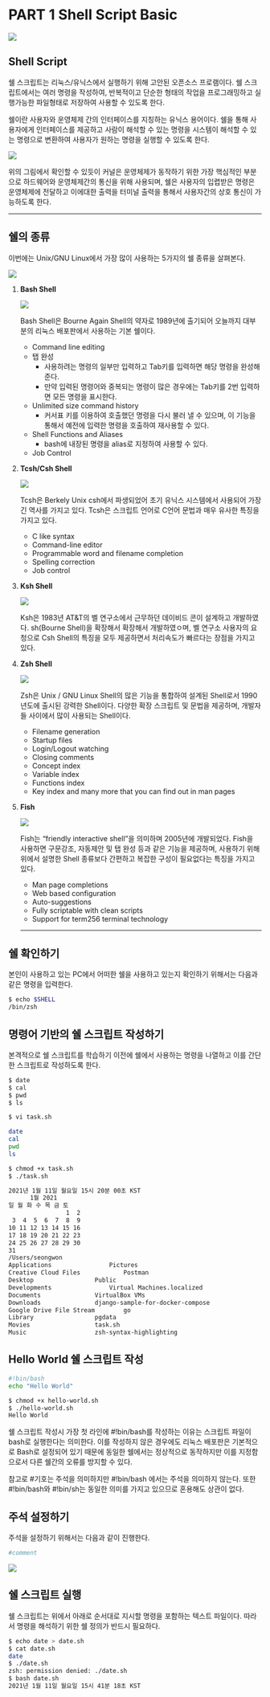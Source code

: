 # PART 1 Shell Script Basic

![](https://github.com/pandora0667/TILD/blob/master/screenshot/Shell%20Script/Untitled.png?raw=true)

## Shell Script

  쉘 스크립트는 리눅스/유닉스에서 실행하기 위해 고안된 오픈소스 프로램이다. 쉘 스크립트에서는 여러 명령을 작성하여, 반복적이고 단순한 형태의 작업을 프로그래밍하고 실행가능한 파일형태로 저장하여 사용할 수 있도록 한다. 

  쉘이란 사용자와 운영체제 간의 인터페이스를 지칭하는 유닉스 용어이다. 쉘을 통해 사용자에게 인터페이스를 제공하고 사람이 해석할 수 있는 명령을 시스템이 해석할 수 있는 명령으로 변환하여 사용자가 원하는 명령을 실행할 수 있도록 한다.

![](https://github.com/pandora0667/TILD/blob/master/screenshot/Shell%20Script/Untitled%201.png?raw=true)

   위의 그림에서 확인할 수 있듯이 커널은 운영체제가 동작하기 위한 가장 핵심적인 부분으로 하드웨어와 운영체제간의 통신을 위해 사용되며, 쉘은 사용자의 입렵받은 명령은 운영체제에 전달하고 이에대한 출력을 터미널 출력을 통해서 사용자간의 상호 통신이 가능하도록 한다. 

---

## 쉘의 종류

  

  이번에는 Unix/GNU Linux에서 가장 많이 사용하는 5가지의 쉘 종류을 살펴본다. 

![](https://github.com/pandora0667/TILD/blob/master/screenshot/Shell%20Script/Untitled%202.png?raw=true)

1. **Bash Shell**

    ![](https://github.com/pandora0667/TILD/blob/master/screenshot/Shell%20Script/Untitled%203.png?raw=true)

      Bash Shell은 Bourne Again Shell의 약자로 1989년에 출기되어 오늘까지 대부분의 리눅스 배포판에서 사용하는 기본 쉘이다.

    - Command line editing
    - 탭 완성
        - 사용하려는 명령의 일부만 입력하고 Tab키를 입력하면 해당 명령을 완성해준다.
        - 만약 입력된 명령어와 중복되는 명령이 많은 경우에는 Tab키를 2번 입력하면 모든 명령을 표시한다.
    - Unlimited size command history
        - 커서표 키를 이용하여 호출했던 명령을 다시 불러 낼 수 있으며, 이 기능을 통해서 예전에 입력한 명령을 호출하여 재사용할 수 있다.
    - Shell Functions and Aliases
        - bash에 내장된 명령을 alias로 지정하여 사용할 수 있다.
    - Job Control

2. **Tcsh/Csh Shell**

    ![](https://github.com/pandora0667/TILD/blob/master/screenshot/Shell%20Script/Untitled%204.png?raw=true)

      Tcsh은 Berkely Unix csh에서 파생되었어 초기 유닉스 시스템에서 사용되어 가장 긴 역사를 가지고 있다.  Tcsh은 스크립트 언어로 C언어 문법과 매우 유사한 특징을 가지고 있다. 

    - C like syntax
    - Command-line editor
    - Programmable word and filename completion
    - Spelling correction
    - Job control

3. **Ksh Shell**

    ![](https://github.com/pandora0667/TILD/blob/master/screenshot/Shell%20Script/Untitled%205.png?raw=true)

      Ksh은 1983년 AT&T의 벨 연구소에서 근무하던 데이비드 콘이 설계하고 개발하였다. sh(Bourne Shell)을 확장해서 확장해서 개발하였ㅇ며, 벨 연구소 사용자의 요청으로 Csh Shell의 특징을 모두 제공하면서 처리속도가 빠르다는 장점을 가지고 있다. 

4. **Zsh Shell**

    ![](https://github.com/pandora0667/TILD/blob/master/screenshot/Shell%20Script/Untitled%206.png?raw=true)

      Zsh은 Unix / GNU Linux Shell의 많은 기능을 통합하여 설계된 Shell로서 1990년도에 출시된 강력한 Shell이다.  다양한 확장 스크립트 및 문법을 제공하며, 개발자들 사이에서 많이 사용되는 Shell이다. 

    - Filename generation
    - Startup files
    - Login/Logout watching
    - Closing comments
    - Concept index
    - Variable index
    - Functions index
    - Key index and many more that you can find out in man pages

5. **Fish**

    ![](https://github.com/pandora0667/TILD/blob/master/screenshot/Shell%20Script/Untitled%207.png?raw=true)

      Fish는 “friendly interactive shell”을 의미하며 2005년에 개발되었다. Fish을 사용하면 구문강조, 자동제안 및 탭 완성 등과 같은 기능을 제공하며, 사용하기 위해 위에서 설명한 Shell 종류보다 간편하고 복잡한 구성이 필요없다는 특징을 가지고 있다. 

    - Man page completions
    - Web based configuration
    - Auto-suggestions
    - Fully scriptable with clean scripts
    - Support for term256 terminal technology

    ---

## 쉘 확인하기

  본인이 사용하고 있는 PC에서 어떠한 쉘을 사용하고 있는지 확인하기 위해서는 다음과 같은 명령을 입력한다. 

```bash
$ echo $SHELL
/bin/zsh
```

## 명령어 기반의 쉘 스크립트 작성하기

  본격적으로 쉘 스크립트를 학습하기 이전에 쉘에서 사용하는 명령을 나열하고 이를 간단한 스크립트로 작성하도록 한다. 

```bash
$ date 
$ cal 
$ pwd 
$ ls 
```

```bash
$ vi task.sh 
```

```bash
date
cal
pwd
ls
```

```bash
$ chmod +x task.sh
$ ./task.sh

2021년 1월 11일 월요일 15시 20분 00초 KST
      1월 2021
일 월 화 수 목 금 토
                1  2
 3  4  5  6  7  8  9
10 11 12 13 14 15 16
17 18 19 20 21 22 23
24 25 26 27 28 29 30
31
/Users/seongwon
Applications				Pictures
Creative Cloud Files			Postman
Desktop					Public
Developments				Virtual Machines.localized
Documents				VirtualBox VMs
Downloads				django-sample-for-docker-compose
Google Drive File Stream		go
Library					pgdata
Movies					task.sh
Music					zsh-syntax-highlighting
```

## Hello World 쉘 스크립트 작성

```bash
#!bin/bash
echo "Hello World" 
```

```bash
$ chmod +x hello-world.sh
$ ./hello-world.sh
Hello World
```

  쉘 스크립트 작성시 가장 첫 라인에 #!bin/bash를 작성하는 이유는 스크립트 파일이 bash로 실행한다는 의미한다. 이를 작성하지 않은 경우에도 리눅스 배포판은 기본적으로 Bash로 설정되어 있기 때문에 동일한 쉘에서는 정상적으로 동작하지만 이를 지정함으로서 다른 쉘간의 오류를 방지할 수 있다. 

  참고로 #기호는 주석을 의미하지만 #!bin/bash 에서는 주석을 의미하지 않는다. 또한 #!bin/bash와 #!bin/sh는 동일한 의미를 가지고 있으므로 혼용해도 상관이 없다. 

## 주석 설정하기

  주석을 설정하기 위해서는 다음과 같이 진행한다. 

```bash
#comment
```

![](https://github.com/pandora0667/TILD/blob/master/screenshot/Shell%20Script/Untitled%208.png?raw=true)

## 쉘 스크립트 실행

  쉘 스크립트는 위에서 아래로 순서대로 지시할 명령을 포함하는 텍스트 파일이다. 따라서 명령을 해석하기 위한 쉘 정의가 반드시 필요하다. 

```bash
$ echo date > date.sh 
$ cat date.sh
date
$ ./date.sh
zsh: permission denied: ./date.sh
$ bash date.sh
2021년 1월 11일 월요일 15시 41분 18초 KST 
```